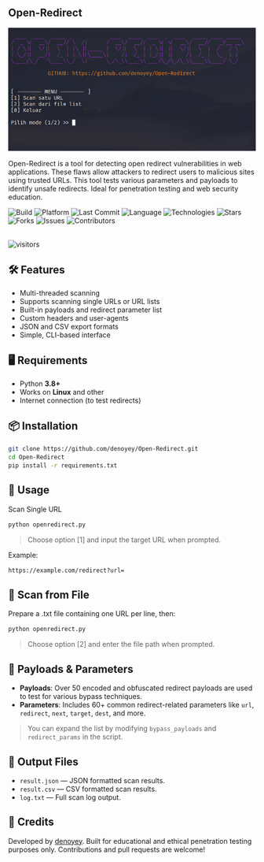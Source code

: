 ## Open-Redirect

<p align="left">
  <img src="https://github.com/denoyey/Open-Redirect/blob/91828a4066856b8e35fe7d94b9d98d89e462e7a2/Review.png" alt="Open-Redirect"/>
</p>

<p align="left">
Open-Redirect is a tool for detecting open redirect vulnerabilities in web applications. These flaws allow attackers to redirect users to malicious sites using trusted URLs. This tool tests various parameters and payloads to identify unsafe redirects. Ideal for penetration testing and web security education.
</p>

<div align="left">

![Build](https://img.shields.io/badge/build-stable-28a745?style=for-the-badge&logo=github)
![Platform](https://img.shields.io/badge/platform-Linux-0078D6?style=for-the-badge&logo=linux&logoColor=white)
![Last Commit](https://img.shields.io/github/last-commit/denoyey/Open-Redirect?style=for-the-badge&logo=git)
![Language](https://img.shields.io/github/languages/top/denoyey/Open-Redirect?style=for-the-badge&color=informational)
![Technologies](https://img.shields.io/badge/technologies-%20Python-yellow?style=for-the-badge&logo=terminal)
![Stars](https://img.shields.io/github/stars/denoyey/Open-Redirect?style=for-the-badge&color=ffac33&logo=github)
![Forks](https://img.shields.io/github/forks/denoyey/Open-Redirect?style=for-the-badge&color=blueviolet&logo=github)
![Issues](https://img.shields.io/github/issues/denoyey/Open-Redirect?style=for-the-badge&logo=github)
![Contributors](https://img.shields.io/github/contributors/denoyey/Open-Redirect?style=for-the-badge&color=9c27b0)

<br />

<img src="https://api.visitorbadge.io/api/VisitorHit?user=denoyey&repo=Open-Redirect&countColor=%237B1E7A&style=flat-square" alt="visitors"/>

</div>

## 🛠️ Features
- Multi-threaded scanning
- Supports scanning single URLs or URL lists
- Built-in payloads and redirect parameter list
- Custom headers and user-agents
- JSON and CSV export formats
- Simple, CLI-based interface

## 🖥️ Requirements
- Python **3.8+**
- Works on **Linux** and other
- Internet connection (to test redirects)

## 📦 Installation
```bash
git clone https://github.com/denoyey/Open-Redirect.git
cd Open-Redirect
pip install -r requirements.txt
```

## 🚀 Usage
Scan Single URL
```bash
python openredirect.py
```
> Choose option [1] and input the target URL when prompted.

Example:
```bash
https://example.com/redirect?url=
```

## 📄 Scan from File
Prepare a .txt file containing one URL per line, then:
```bash
python openredirect.py
```
> Choose option [2] and enter the file path when prompted.

## 🧪 Payloads & Parameters
- **Payloads**: Over 50 encoded and obfuscated redirect payloads are used to test for various bypass techniques.
- **Parameters**: Includes 60+ common redirect-related parameters like `url`, `redirect`, `next`, `target`, `dest`, and more.
> You can expand the list by modifying `bypass_payloads` and `redirect_params` in the script.

## 💾 Output Files
- `result.json` — JSON formatted scan results.
- `result.csv` — CSV formatted scan results.
- `log.txt` — Full scan log output.

## 🙌 Credits
Developed by <a href="https://github.com/denoyey">denoyey</a>.
Built for educational and ethical penetration testing purposes only.
Contributions and pull requests are welcome!
